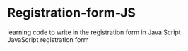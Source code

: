 # Registration-form-JS
learning code to write in the registration form in Java Script</br>
JavaScript registration form

